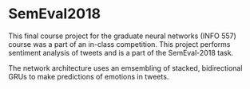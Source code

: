 # SemEval2018
This final course project for the graduate neural networks (INFO 557) course was a part of an in-class competition. This project performs sentiment analysis of tweets and is a part of the SemEval-2018 task.

The network architecture uses an emsembling of stacked, bidirectional GRUs to make predictions of emotions in tweets.

